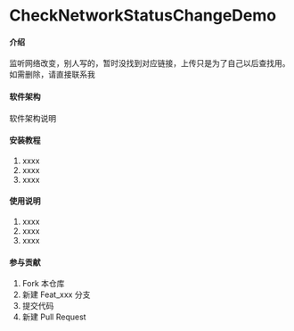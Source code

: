 # CheckNetworkStatusChangeDemo

#### 介绍
监听网络改变，别人写的，暂时没找到对应链接，上传只是为了自己以后查找用。如需删除，请直接联系我

#### 软件架构
软件架构说明


#### 安装教程

1. xxxx
2. xxxx
3. xxxx

#### 使用说明

1. xxxx
2. xxxx
3. xxxx

#### 参与贡献

1. Fork 本仓库
2. 新建 Feat_xxx 分支
3. 提交代码
4. 新建 Pull Request
